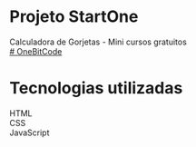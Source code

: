 # Projeto StartOne

Calculadora de Gorjetas - Mini cursos gratuitos
<br>
<a href="https://start.onebitcode.com/"># OneBitCode</a>

# Tecnologias utilizadas
HTML <br>
CSS <br>
JavaScript
